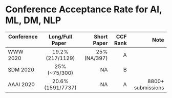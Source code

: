 Conference Acceptance Rate for AI, ML, DM, NLP
=====
| Conference     | Long/Full Paper   | Short Paper      |   CCF Rank  | Note | 
| -------------  |:-------------:    | -----:           |-----:       |-----:|
| WWW 2020       | 19.2% (217/1129)  | 25% (NA/397)     |   A         |      | 
| SDM 2020       | 25% (~75/300)     | NA               |   B         |      | 
| AAAI 2020      | 20.6% (1591/7737) | NA               |   A         | 8800+ submissions | 
